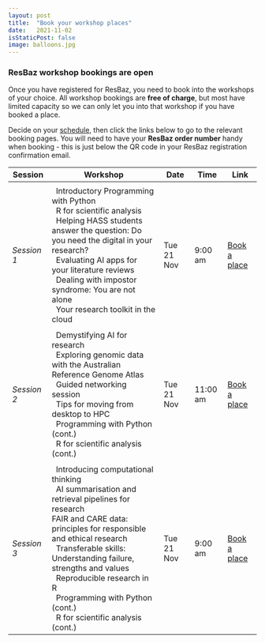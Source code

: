 ```yaml
---
layout: post
title:  "Book your workshop places"
date:   2021-11-02
isStaticPost: false
image: balloons.jpg
---
```


### ResBaz workshop bookings are open

Once you have registered for ResBaz, you need to book into the workshops of your choice. 
All workshop bookings are **free of charge**, but most have limited capacity so we can 
only let you into that workshop if you have booked a place.

Decide on your [schedule](https://resbaz.github.io/resbaz2023qld/schedule/), then click
the links below to go to the relevant booking pages. You will need to have your **ResBaz
order number** handy when booking - this is just below the QR code in your ResBaz
registration confirmation email.


| Session | Workshop | Date  | Time|  Link |
| --- | --- | --- | --- |--- |
|   |   |  |   |
| _Session 1_ |&nbsp;&nbsp;Introductory Programming with Python<br>&nbsp;&nbsp;R for scientific analysis<br>&nbsp;&nbsp;Helping HASS students answer the question: Do you need the digital in your research?&nbsp;&nbsp;<br>&nbsp;&nbsp;Evaluating AI apps for your literature reviews<br>&nbsp;&nbsp;Dealing with impostor syndrome: You are not alone<br>&nbsp;&nbsp;Your research toolkit in the cloud | 	Tue 21 Nov &nbsp; | 9:00 am	 |  [Book a place](https://events.humanitix.com/session-1-tuesday-9-00-10-30)|
|   |   |  |   |
| _Session 2_ |&nbsp;&nbsp;Demystifying AI for research<br>&nbsp;&nbsp;Exploring genomic data with the Australian Reference Genome Atlas<br>&nbsp;&nbsp;Guided networking session<br>&nbsp;&nbsp;Tips for moving from desktop to HPC<br>&nbsp;&nbsp;Programming with Python (cont.)<br>&nbsp;&nbsp;R for scientific analysis (cont.) | 	Tue 21 Nov &nbsp; | 11:00 am	 |  [Book a place](https://events.humanitix.com/session-1-tuesday-11-00-12-30)|
|   |   |  |   |
| _Session 3_ |&nbsp;&nbsp;Introducing computational thinking<br>&nbsp;&nbsp;AI summarisation and retrieval pipelines for research<br>  FAIR and CARE data: principles for responsible and ethical research<br>&nbsp;&nbsp;Transferable skills: Understanding failure, strengths and values<br>&nbsp;&nbsp;Reproducible research in R<br>&nbsp;&nbsp;Programming with Python (cont.)<br>&nbsp;&nbsp;R for scientific analysis (cont.) | 	Tue 21 Nov &nbsp; | 9:00 am	 |  [Book a place](https://events.humanitix.com/session-3-tuesday-15-00-17-00)|